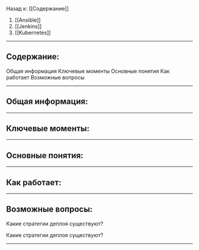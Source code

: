 Назад к: [[Содержание]]

1. [[Ansible]]
2. [[Jenkins]]
3. [[Kubernetes]]

---
## Содержание:

Общая информация
Ключевые моменты
Основные понятия
Как работает
Возможные вопросы

---
## Общая информация:


---
## Ключевые моменты:


---
## Основные понятия:


---
## Как работает:


---
## Возможные вопросы:
Какие стратегии деплоя существуют?

Какие стратегии деплоя существуют?

---



